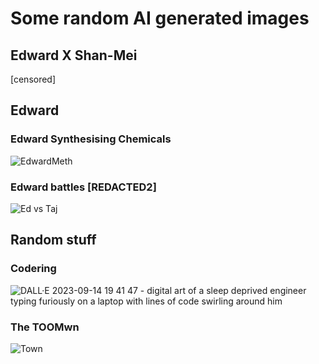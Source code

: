 # Some random AI generated images

## Edward X Shan-Mei
[censored]

## Edward
### Edward Synthesising Chemicals
![EdwardMeth](https://github.com/GrimReaper2654/Notes/assets/80506189/f11ecf7e-ec1e-4be5-8c1a-c93938590f2c)

### Edward battles [REDACTED2]
![Ed vs Taj](https://github.com/GrimReaper2654/Notes/assets/80506189/2ad6ff7f-5bae-427a-a819-09864b0ddc47)

## Random stuff
### Codering
![DALL·E 2023-09-14 19 41 47 - digital art of a sleep deprived engineer typing furiously on a laptop with lines of code swirling around him](https://github.com/GrimReaper2654/Notes/assets/80506189/0c08ec30-15e6-4cb0-bc89-f6c3b1a7e95c)

### The TOOMwn
![Town](https://github.com/GrimReaper2654/Notes/assets/80506189/c74b5d51-f5b8-4a92-bec2-8bdb959a0645)

